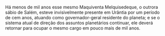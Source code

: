 ﻿Há menos de mil anos esse mesmo Maquiventa Melquisedeque, o outrora sábio de Salém, esteve invisivelmente presente em Urântia por um período de cem anos, atuando como governador-geral residente do planeta; e se o sistema atual de direção dos assuntos planetários continuar, ele deverá retornar para ocupar o mesmo cargo em pouco mais de mil anos.
